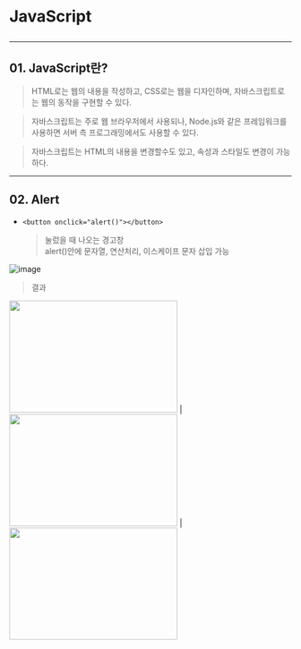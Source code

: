# JavaScript <hr>

## 01. JavaScript란? <br>

> HTML로는 웹의 내용을 작성하고, CSS로는 웹을 디자인하며, 자바스크립트로는 웹의 동작을 구현할 수 있다. <br>

> 자바스크립트는 주로 웹 브라우저에서 사용되나, Node.js와 같은 프레임워크를 사용하면 서버 측 프로그래밍에서도 사용할 수 있다. <br>

> 자바스크립트는 HTML의 내용을 변경할수도 있고, 속성과 스타일도 변경이 가능하다.

<hr>

## 02. Alert <br>

* ``` <button onclick="alert()"></button> ``` <br>

  > 눌렀을 때 나오는 경고창 <br>
	> alert()안에 문자열, 연산처리, 이스케이프 문자 삽입 가능 <br>

 ![image](https://github.com/jiyoung79/StudyFiles/assets/155033243/e8e52f61-7c9d-4cb9-91a5-8971cbd67dd7)

 > 결과

<img src="https://github.com/jiyoung79/StudyFiles/assets/155033243/6b25c0a8-ad06-4926-9e16-0204a2631f84" width="300" height="200"/> |
<img src="https://github.com/jiyoung79/StudyFiles/assets/155033243/0ce69600-0756-4046-99fd-4c49e4ec795c" width="300" height="200"/> |
<img src="https://github.com/jiyoung79/StudyFiles/assets/155033243/2dc7807e-118f-4ad2-9ced-dca0262cbdbd" width="300" height="200"/>







